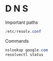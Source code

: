 # D N S

Important paths
````powershell
/etc/resolv.conf
````

Commands
````powershell
nslookup google.com
resolvectl status
````

